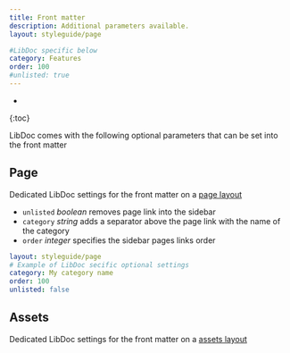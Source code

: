 ```yaml
---
title: Front matter
description: Additional parameters available.
layout: styleguide/page

#LibDoc specific below
category: Features
order: 100
#unlisted: true
---
```

* 
{:toc}

LibDoc comes with the following optional parameters that can be set into the front matter

## Page 

Dedicated LibDoc settings for the front matter on a [page layout](libdoc-layouts.html)

* `unlisted` *boolean* removes page link into the sidebar
* `category` *string* adds a separator above the page link with the name of the category
* `order` *integer* specifies the sidebar pages links order

```yaml
layout: styleguide/page
# Example of LibDoc secific optional settings
category: My category name
order: 100
unlisted: false
```

## Assets

Dedicated LibDoc settings for the front matter on a [assets layout](libdoc-layouts.html)